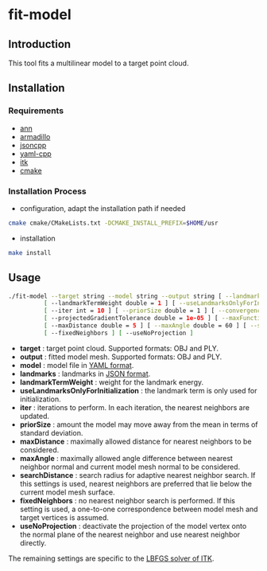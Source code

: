 # fit-model

## Introduction

This tool fits a multilinear model to a target point cloud.

## Installation

### Requirements

- [ann](https://www.cs.umd.edu/~mount/ANN)
- [armadillo](http://arma.sourceforge.net)
- [jsoncpp](https://github.com/open-source-parsers/jsoncpp)
- [yaml-cpp](https://github.com/jbeder/yaml-cpp)
- [itk](https://itk.org)
- [cmake](https://cmake.org)

### Installation Process

- configuration, adapt the installation path if needed
```sh
cmake cmake/CMakeLists.txt -DCMAKE_INSTALL_PREFIX=$HOME/usr
```
- installation
```sh
make install
```
## Usage

```sh
./fit-model --target string --model string --output string [ --landmarks string =  ]
          [ --landmarkTermWeight double = 1 ] [ --useLandmarksOnlyForInitialization ]
          [ --iter int = 10 ] [ --priorSize double = 1 ] [ --convergenceFactor int = 10000000 ]
          [ --projectedGradientTolerance double = 1e-05 ] [ --maxFunctionEvals int = 1000 ]
          [ --maxDistance double = 5 ] [ --maxAngle double = 60 ] [ --searchRadius double = 0 ]
          [ --fixedNeighbors ] [ --useNoProjection ]
```

- **target** : target point cloud. Supported formats: OBJ and PLY.
- **output** : fitted model mesh. Supported formats: OBJ and PLY.
- **model**  : model file in [YAML format][1].
- **landmarks** : landmarks in [JSON format][2].
- **landmarkTermWeight** : weight for the landmark energy.
- **useLandmarksOnlyForInitialization** : the landmark term is only used for initialization.
- **iter** : iterations to perform. In each iteration, the nearest neighbors are updated.
- **priorSize** : amount the model may move away from the mean in terms of standard deviation.
- **maxDistance** : maximally allowed distance for nearest neighbors to be considered.
- **maxAngle** : maximally allowed angle difference between nearest neighbor normal and current model mesh normal to be considered.
- **searchDistance** : search radius for adaptive nearest neighbor search. If this settings is used, nearest neighbors are preferred that lie below the current model mesh surface.
- **fixedNeighbors** : no nearest neighbor search is performed. If this setting is used, a one-to-one correspondence between model mesh and target vertices is assumed.
- **useNoProjection** : deactivate the projection of the model vertex onto the normal plane of the nearest neighbor and use nearest neighbor directly.

The remaining settings are specific to the [LBFGS solver of ITK][3].

[1]: ../dataFormats/model.md
[2]: ../dataFormats/landmarks.md
[3]: https://public.kitware.com/vxl/doc/release/core/vnl/html/classvnl__lbfgsb.html
